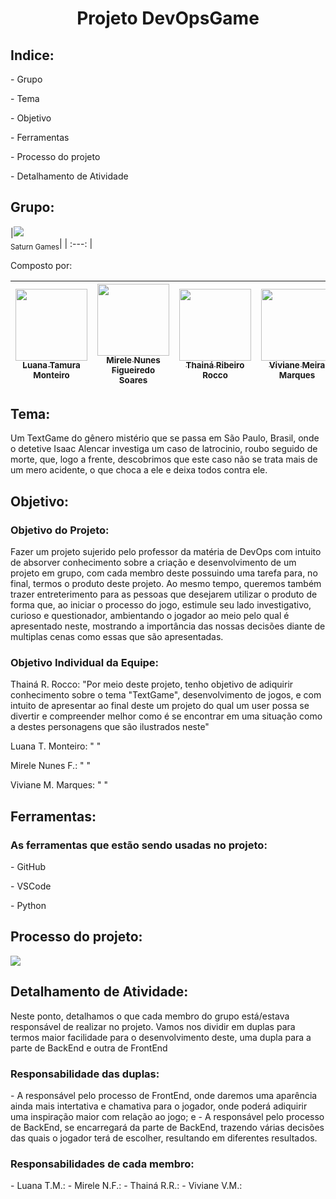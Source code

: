 <h1 align="center"> Projeto DevOpsGame </h1>

<h2> Indice: </h2>
<p> - Grupo </p>
<p> - Tema </p>
<p> - Objetivo </p>
<p> - Ferramentas </p>
<p> - Processo do projeto </p>
<p> - Detalhamento de Atividade</p>

<h2> Grupo: </h2>
|<img loading="lazy" src="https://github.com/lu-tamura/TextGame_Devops/assets/159657768/0aaab330-d9a3-4bd8-8bbb-48717734302e"/><br><sub>Saturn Games</sub>|
| :---: |

<p> Composto por: </p>

| [<img loading="lazy" src="https://github.com/lu-tamura/TextGame_Devops/assets/159657768/57633be9-d9bd-4477-8a48-a82ba956fe55" width=115><br><sub> Luana Tamura Monteiro </sub>](https://github.com/lu-tamura) | [<img loading="lazy" src="https://github.com/lu-tamura/TextGame_Devops/assets/159657768/237a0209-ab70-4083-b9ab-bca7fc059902" width=115><br><sub> Mirele Nunes Figueiredo Soares </sub>](https://github.com/MireleSoares) | [<img loading="lazy" src="https://github.com/ThRibR/DevMobile/assets/159657768/7865cf15-8624-431b-8a3e-587872a76b3d" width=115><br><sub>Thainá Ribeiro Rocco</sub>](https://github.com/ThRibR)| [<img loading="lazy" src="https://github.com/lu-tamura/TextGame_Devops/assets/159657768/1bd00fba-a56b-4726-ba1f-5bb42023ec79" width=115><br><sub> Viviane Meira Marques </sub>](https://github.com/VivianeMeiraMarques) |
| :---: | :---: | :---: | :---: | 

<h2> Tema: </h2> 
<p> Um TextGame do gênero mistério que se passa em São Paulo, Brasil, onde o detetive Isaac Alencar investiga um caso de latrocinio, roubo seguido de morte, que, logo a frente, descobrimos que este caso não se trata mais de um mero acidente, o que choca a ele e deixa todos contra ele.</p>

<h2> Objetivo: </h2>

<h3> Objetivo do Projeto: </h3>
<p> Fazer um projeto sujerido pelo professor da matéria de DevOps com intuito de absorver conhecimento sobre a criação e desenvolvimento de um projeto em grupo, com cada membro deste possuindo uma tarefa para, no final, termos o produto deste projeto. Ao mesmo tempo, queremos também trazer entreterimento para as pessoas que desejarem utilizar o produto de forma que, ao iniciar o processo do jogo, estimule seu lado investigativo, curioso e questionador, ambientando o jogador ao meio pelo qual é apresentado neste, mostrando a importância das nossas decisões diante de multiplas cenas como essas que são apresentadas.
</p>

<h3> Objetivo Individual da Equipe: </h3>
<p> Thainá R. Rocco: "Por meio deste projeto, tenho objetivo de adiquirir conhecimento sobre o tema "TextGame", desenvolvimento de jogos, e com intuito de apresentar ao final deste um projeto do qual um user possa se divertir e compreender melhor como é se encontrar em uma situação como a destes personagens que são ilustrados neste"</p>

<p> Luana T. Monteiro: " "</p>

<p> Mirele Nunes F.: " "</p>

<p> Viviane M. Marques: " "</p>

<h2> Ferramentas: </h2>
<h3> As ferramentas que estão sendo usadas no projeto: </h3>
<p> - GitHub</p>
<p> - VSCode </p>
<p> - Python </p>

<h2> Processo do projeto: </h2>
<p>
 <img loading="lazy" src="http://img.shields.io/static/v1?label=STATUS&message=EM%20DESENVOLVIMENTO&color=GREEN&style=for-the-badge"/>
</p>


<h2> Detalhamento de Atividade: </h2>
<p> Neste ponto, detalhamos o que cada membro do grupo está/estava responsável de realizar no projeto. Vamos nos dividir em duplas para termos maior facilidade para o desenvolvimento deste, uma dupla para a parte de BackEnd e outra de FrontEnd
 
<h3> Responsabilidade das duplas: </h3>
- A responsável pelo processo de FrontEnd, onde daremos uma aparência ainda mais intertativa e chamativa para o jogador, onde poderá adiquirir uma inspiração maior com relação ao jogo; e
- A responsável pelo processo de BackEnd, se encarregará da parte de BackEnd, trazendo várias decisões das quais o jogador terá de escolher, resultando em diferentes resultados.
</p>

<h3> Responsabilidades de cada membro: </h3>
 <p>
 - Luana T.M.:
 - Mirele N.F.:
 - Thainá R.R.:
 - Viviane V.M.:
</p>
